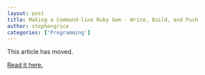 ```yaml
---
layout: post
title: Making a Command-line Ruby Gem - Write, Build, and Push
author: stephengrice
categories: ['Programming']
---
```


This article has moved.

<a href="https://linebylinecode.com/2018/04/04/ruby-gems-how-to-make-your-own-just-write-build-and-push/">Read it here.</a>
